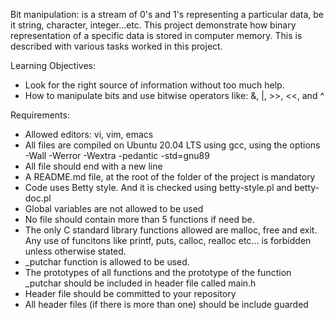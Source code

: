 Bit manipulation:
is a stream of 0's and 1's representing a particular data, be it string, character, integer...etc. This project demonstrate how binary representation of a specific data is stored in computer memory. This is described with various tasks worked in this project.

Learning Objectives:
- Look for the right source of information without too much help.
- How to manipulate bits and use bitwise operators like: &, |, >>, <<, and ^

Requirements:
- Allowed editors: vi, vim, emacs
- All files are compiled on Ubuntu 20.04 LTS using gcc, using the options -Wall -Werror -Wextra -pedantic -std=gnu89
- All file should end with a new line
- A README.md file, at the root of the folder of the project is mandatory
- Code uses Betty style. And it is checked using betty-style.pl and betty-doc.pl
- Global variables are not allowed to be used
- No file should contain more than 5 functions if need be.
- The only C standard library functions allowed are malloc, free and exit. Any use of funcitons like printf, puts, calloc, realloc etc... is forbidden unless otherwise stated.
- _putchar function is allowed to be used.
- The prototypes of all functions and the prototype of the function _putchar should be included in header file called main.h
- Header file should be committed to your repository
- All header files (if there is more than one) should be include guarded
